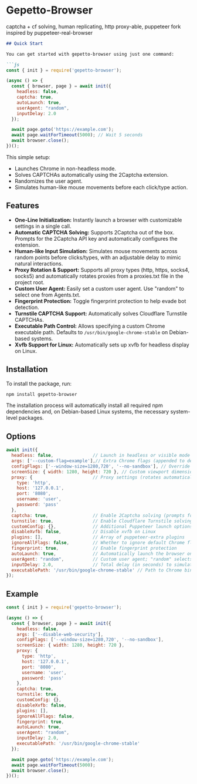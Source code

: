# Gepetto-Browser
captcha + cf solving, human replicating, http proxy-able, puppeteer fork inspired by puppeteer-real-browser

```markdown
## Quick Start

You can get started with gepetto-browser using just one command:

```js
const { init } = require('gepetto-browser');

(async () => {
  const { browser, page } = await init({
    headless: false,
    captcha: true,
    autoLaunch: true,
    userAgent: "random",
    inputDelay: 2.0
  });

  await page.goto('https://example.com');
  await page.waitForTimeout(5000); // Wait 5 seconds
  await browser.close();
})();
```

This simple setup:
- Launches Chrome in non-headless mode.
- Solves CAPTCHAs automatically using the 2Captcha extension.
- Randomizes the user agent.
- Simulates human-like mouse movements before each click/type action.

## Features

- **One-Line Initialization:** Instantly launch a browser with customizable settings in a single call.
- **Automatic CAPTCHA Solving:** Supports 2Captcha out of the box. Prompts for the 2Captcha API key and automatically configures the extension.
- **Human-like Input Simulation:** Simulates mouse movements across random points before clicks/types, with an adjustable delay to mimic natural interactions.
- **Proxy Rotation & Support:** Supports all proxy types (http, https, socks4, socks5) and automatically rotates proxies from a proxies.txt file in the project root.
- **Custom User Agent:** Easily set a custom user agent. Use "random" to select one from Agents.txt.
- **Fingerprint Protection:** Toggle fingerprint protection to help evade bot detection.
- **Turnstile CAPTCHA Support:** Automatically solves Cloudflare Turnstile CAPTCHAs.
- **Executable Path Control:** Allows specifying a custom Chrome executable path. Defaults to `/usr/bin/google-chrome-stable` on Debian-based systems.
- **Xvfb Support for Linux:** Automatically sets up xvfb for headless display on Linux.

## Installation

To install the package, run:

```sh
npm install gepetto-browser
```

The installation process will automatically install all required npm dependencies and, on Debian-based Linux systems, the necessary system-level packages.

## Options

```js
await init({
  headless: false,               // Launch in headless or visible mode
  args: ['--custom-flag=example'],// Extra Chrome flags (appended to defaults if configFlags is not set)
  configFlags: ['--window-size=1280,720', '--no-sandbox'], // Override default Chrome flags completely
  screenSize: { width: 1280, height: 720 }, // Custom viewport dimensions
  proxy: {                       // Proxy settings (rotates automatically from proxies.txt if not set)
    type: 'http', 
    host: '127.0.0.1', 
    port: '8080', 
    username: 'user', 
    password: 'pass'
  },
  captcha: true,                 // Enable 2Captcha solving (prompts for API key)
  turnstile: true,               // Enable Cloudflare Turnstile solving
  customConfig: {},              // Additional Puppeteer launch options
  disableXvfb: false,            // Disable xvfb on Linux
  plugins: [],                   // Array of puppeteer-extra plugins
  ignoreAllFlags: false,         // Whether to ignore default Chrome flags
  fingerprint: true,             // Enable fingerprint protection
  autoLaunch: true,              // Automatically launch the browser on connect
  userAgent: "random",           // Custom user agent; "random" selects one from Agents.txt
  inputDelay: 2.0,               // Total delay (in seconds) to simulate human-like mouse hovering before actions
  executablePath: '/usr/bin/google-chrome-stable' // Path to Chrome binary (default on Debian-based systems)
});
```

## Example

```js
const { init } = require('gepetto-browser');

(async () => {
  const { browser, page } = await init({
    headless: false,
    args: ['--disable-web-security'],
    configFlags: ['--window-size=1280,720', '--no-sandbox'],
    screenSize: { width: 1280, height: 720 },
    proxy: { 
      type: 'http', 
      host: '127.0.0.1', 
      port: '8080', 
      username: 'user', 
      password: 'pass'
    },
    captcha: true,
    turnstile: true,
    customConfig: {},
    disableXvfb: false,
    plugins: [],
    ignoreAllFlags: false,
    fingerprint: true,
    autoLaunch: true,
    userAgent: "random",
    inputDelay: 2.0,
    executablePath: '/usr/bin/google-chrome-stable'
  });

  await page.goto('https://example.com');
  await page.waitForTimeout(5000);
  await browser.close();
})();
```
